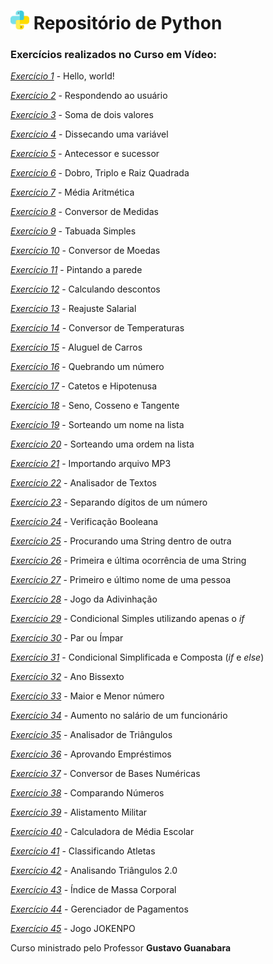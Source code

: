 # <img src="python.png" alt="Python" width="30"/> Repositório de Python 

### Exercícios realizados no **Curso em Vídeo**:


[_Exercício 1_](https://github.com/luamdrs/Exercicios_Python/blob/main/Exercicios%20-%20Nivel%201/Exercicio_01.py) - Hello, world!

[_Exercício 2_](https://github.com/luamdrs/Exercicios_Python/blob/main/Exercicios%20-%20Nivel%201/Exercicio_02.py) - Respondendo ao usuário

[_Exercício 3_](https://github.com/luamdrs/Exercicios_Python/blob/main/Exercicios%20-%20Nivel%201/Exercicio_03.py) - Soma de dois valores

[_Exercício 4_](https://github.com/luamdrs/Exercicios_Python/blob/main/Exercicios%20-%20Nivel%201/Exercicio_04.py) - Dissecando uma variável

[_Exercício 5_](https://github.com/luamdrs/Exercicios_Python/blob/main/Exercicios%20-%20Nivel%201/Exercicio_05.py) - Antecessor e sucessor

[_Exercício 6_](https://github.com/luamdrs/Exercicios_Python/blob/main/Exercicios%20-%20Nivel%201/Exercicio_06.py) - Dobro, Triplo e Raiz Quadrada

[_Exercício 7_](https://github.com/luamdrs/Exercicios_Python/blob/main/Exercicios%20-%20Nivel%201/Exercicio_07.py) - Média Aritmética

[_Exercício 8_](https://github.com/luamdrs/Exercicios_Python/blob/main/Exercicios%20-%20Nivel%201/Exercicio_08.py) - Conversor de Medidas

[_Exercício 9_](https://github.com/luamdrs/Exercicios_Python/blob/main/Exercicios%20-%20Nivel%201/Exercicio_09.py) - Tabuada Simples

[_Exercício 10_](https://github.com/luamdrs/Exercicios_Python/blob/main/Exercicios%20-%20Nivel%201/Exercicio_10.py) - Conversor de Moedas

[_Exercício 11_](https://github.com/luamdrs/Exercicios_Python/blob/main/Exercicios%20-%20Nivel%201/Exercicio_11.py) - Pintando a parede

[_Exercício 12_](https://github.com/luamdrs/Exercicios_Python/blob/main/Exercicios%20-%20Nivel%201/Exercicio_12.py) - Calculando descontos

[_Exercício 13_](https://github.com/luamdrs/Exercicios_Python/blob/main/Exercicios%20-%20Nivel%201/Exercicio_13.py) - Reajuste Salarial

[_Exercício 14_](https://github.com/luamdrs/Exercicios_Python/blob/main/Exercicios%20-%20Nivel%201/Exercicio_14.py) - Conversor de Temperaturas

[_Exercício 15_](https://github.com/luamdrs/Exercicios_Python/blob/main/Exercicios%20-%20Nivel%201/Exercicio_15.py) - Aluguel de Carros

[_Exercício 16_](https://github.com/luamdrs/Exercicios_Python/blob/main/Exercicios%20-%20Nivel%201/Exercicio_16.py) - Quebrando um número

[_Exercício 17_](https://github.com/luamdrs/Exercicios_Python/blob/main/Exercicios%20-%20Nivel%201/Exercicio_17.py) - Catetos e Hipotenusa

[_Exercício 18_](https://github.com/luamdrs/Exercicios_Python/blob/main/Exercicios%20-%20Nivel%201/Exercicio_18.py) - Seno, Cosseno e Tangente

[_Exercício 19_](https://github.com/luamdrs/Exercicios_Python/blob/main/Exercicios%20-%20Nivel%201/Exercicio_19.py) - Sorteando um nome na lista

[_Exercício 20_](https://github.com/luamdrs/Exercicios_Python/blob/main/Exercicios%20-%20Nivel%201/Exercicio_20.py) - Sorteando uma ordem na lista

[_Exercício 21_](https://github.com/luamdrs/Exercicios_Python/blob/main/Exercicios%20-%20Nivel%201/Exercicio_21.py) - Importando arquivo MP3

[_Exercício 22_](https://github.com/luamdrs/Exercicios_Python/blob/main/Exercicios%20-%20Nivel%201/Exercicio_22.py) - Analisador de Textos

[_Exercício 23_](https://github.com/luamdrs/Exercicios_Python/blob/main/Exercicios%20-%20Nivel%201/Exercicio_23.py) - Separando dígitos de um número

[_Exercício 24_](https://github.com/luamdrs/Exercicios_Python/blob/main/Exercicios%20-%20Nivel%201/Exercicio_24.py) - Verificação Booleana

[_Exercício 25_](https://github.com/luamdrs/Exercicios_Python/blob/main/Exercicios%20-%20Nivel%201/Exercicio_25.py) - Procurando uma String dentro de outra

[_Exercício 26_](https://github.com/luamdrs/Exercicios_Python/blob/main/Exercicios%20-%20Nivel%201/Exercicio_26.py) - Primeira e última ocorrência de uma String

[_Exercício 27_](https://github.com/luamdrs/Exercicios_Python/blob/main/Exercicios%20-%20Nivel%201/Exercicio_27.py) - Primeiro e último nome de uma pessoa

[_Exercício 28_](https://github.com/luamdrs/Exercicios_Python/blob/main/Exercicios%20-%20Nivel%201/Exercicio_28.py) - Jogo da Adivinhação

[_Exercício 29_](https://github.com/luamdrs/Exercicios_Python/blob/main/Exercicios%20-%20Nivel%201/Exercicio_29.py) - Condicional Simples utilizando apenas o *if*

[_Exercício 30_](https://github.com/luamdrs/Exercicios_Python/blob/main/Exercicios%20-%20Nivel%201/Exercicio_30.py) - Par ou Ímpar

[_Exercício 31_](https://github.com/luamdrs/Exercicios_Python/blob/main/Exercicios%20-%20Nivel%201/Exercicio_31.py) - Condicional Simplificada e Composta (*if* e *else*)

[_Exercício 32_](https://github.com/luamdrs/Exercicios_Python/blob/main/Exercicios%20-%20Nivel%201/Exercicio_32.py) - Ano Bissexto

[_Exercício 33_](https://github.com/luamdrs/Exercicios_Python/blob/main/Exercicios%20-%20Nivel%201/Exercicio_33.py) - Maior e Menor número

[_Exercício 34_](https://github.com/luamdrs/Exercicios_Python/blob/main/Exercicios%20-%20Nivel%201/Exercicio_34.py) - Aumento no salário de um funcionário

[_Exercício 35_](https://github.com/luamdrs/Exercicios_Python/blob/main/Exercicios%20-%20Nivel%201/Exercicio_35.py) - Analisador de Triângulos

[_Exercício 36_](https://github.com/luamdrs/Exercicios_Python/blob/main/Exercicios%20-%20Nivel%201/Exercicio_36.py) - Aprovando Empréstimos

[_Exercício 37_](https://github.com/luamdrs/Exercicios_Python/blob/main/Exercicios%20-%20Nivel%201/Exercicio_37.py) - Conversor de Bases Numéricas

[_Exercício 38_](https://github.com/luamdrs/Exercicios_Python/blob/main/Exercicios%20-%20Nivel%201/Exercicio_38.py) - Comparando Números

[_Exercício 39_](https://github.com/luamdrs/Exercicios_Python/blob/main/Exercicios%20-%20Nivel%201/Exercicio_39.py) - Alistamento Militar

[_Exercício 40_](https://github.com/luamdrs/Exercicios_Python/blob/main/Exercicios%20-%20Nivel%201/Exercicio_40.py) - Calculadora de Média Escolar

[_Exercício 41_]() - Classificando Atletas

[_Exercício 42_]() - Analisando Triângulos 2.0

[_Exercício 43_]() - Índice de Massa Corporal

[_Exercício 44_]() - Gerenciador de Pagamentos

[_Exercício 45_]() - Jogo JOKENPO

Curso ministrado pelo Professor **Gustavo Guanabara**